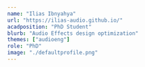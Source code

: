 ```yaml
---
name: "Ilias Ibnyahya"
url: "https://ilias-audio.github.io/"
acadposition: "PhD Student"
blurb: "Audio Effects design optimization"
themes: ["audioeng"]
role: "PhD"
image: "./defaultprofile.png"
---
```

